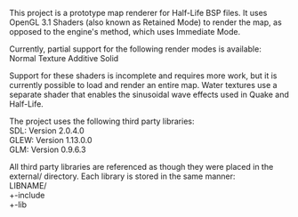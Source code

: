 This project is a prototype map renderer for Half-Life BSP files. It uses OpenGL 3.1 Shaders (also known as Retained Mode) to render the map, as opposed to the engine's method, which uses Immediate Mode.

Currently, partial support for the following render modes is available:
Normal
Texture
Additive
Solid

Support for these shaders is incomplete and requires more work, but it is currently possible to load and render an entire map.
Water textures use a separate shader that enables the sinusoidal wave effects used in Quake and Half-Life.

The project uses the following third party libraries:  
SDL: Version 2.0.4.0  
GLEW: Version 1.13.0.0  
GLM: Version 0.9.6.3  

All third party libraries are referenced as though they were placed in the external/ directory.
Each library is stored in the same manner:  
LIBNAME/  
+-include  
+-lib  
